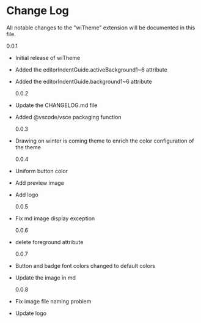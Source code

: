 # Change Log

All notable changes to the "wiTheme" extension will be documented in this file.

0.0.1

- Initial release of wiTheme
- Added the editorIndentGuide.activeBackground1~6 attribute
- Added the editorIndentGuide.background1~6 attribute

  0.0.2

- Update the CHANGELOG.md file
- Added @vscode/vsce packaging function

  0.0.3

- Drawing on winter is coming theme to enrich the color configuration of the theme

  0.0.4

- Uniform button color
- Add preview image
- Add logo

  0.0.5

- Fix md image display exception

  0.0.6

- delete foreground attribute

  0.0.7

- Button and badge font colors changed to default colors
- Update the image in md

  0.0.8

- Fix image file naming problem
- Update logo
